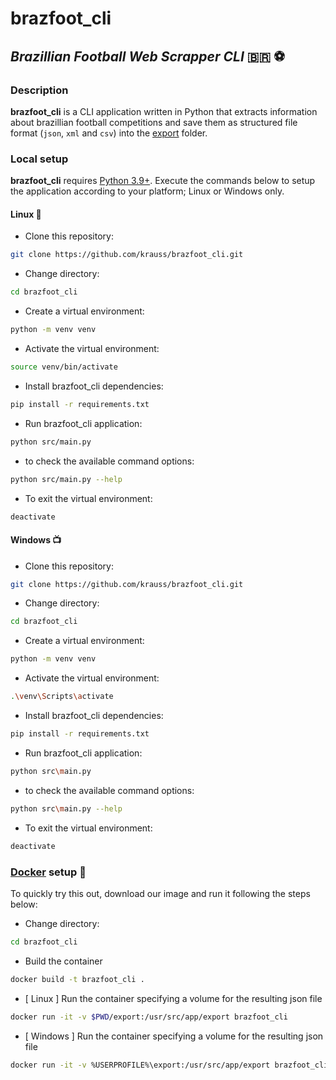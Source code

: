 # brazfoot_cli

## _Brazillian Football Web Scrapper CLI_ :brazil: :soccer:

### Description

**brazfoot_cli** is a CLI application written in Python that extracts information about brazillian football competitions and save them as structured file format (`json`, `xml` and `csv`) into the [export](export/) folder.

### Local setup

**brazfoot_cli** requires [Python 3.9+](https://www.python.org/downloads/).
Execute the commands below to setup the application according to your platform; Linux or Windows only.

#### Linux  :penguin:

* Clone this repository:
```sh
git clone https://github.com/krauss/brazfoot_cli.git
```
* Change directory:
```sh
cd brazfoot_cli
```
* Create a virtual environment:
```sh
python -m venv venv
```
* Activate the virtual environment:
```sh
source venv/bin/activate
```
* Install brazfoot_cli dependencies:
```sh
pip install -r requirements.txt
```
* Run brazfoot_cli application:
```sh
python src/main.py
```
* to check the available command options:
```sh
python src/main.py --help
```
* To exit the virtual environment:
```sh
deactivate
```

#### Windows  :tv:

* Clone this repository:
```sh
git clone https://github.com/krauss/brazfoot_cli.git
```
* Change directory:
```sh
cd brazfoot_cli
```
* Create a virtual environment:
```sh
python -m venv venv
```
* Activate the virtual environment:
```sh
.\venv\Scripts\activate
```
* Install brazfoot_cli dependencies:
```sh
pip install -r requirements.txt
```
* Run brazfoot_cli application:
```sh
python src\main.py
```
* to check the available command options:
```sh
python src\main.py --help
```
* To exit the virtual environment:
```sh
deactivate
```

### [Docker](https://hub.docker.com/r/jrkrauss/brazfoot_cli) setup :whale:

To quickly try this out, download our image and run it following the steps below:

* Change directory:
```sh
cd brazfoot_cli
```
* Build the container
```sh
docker build -t brazfoot_cli .
```
* [ Linux ] Run the container specifying a volume for the resulting json file 
```sh
docker run -it -v $PWD/export:/usr/src/app/export brazfoot_cli
```
* [ Windows ] Run the container specifying a volume for the resulting json file
```sh
docker run -it -v %USERPROFILE%\export:/usr/src/app/export brazfoot_cli

```